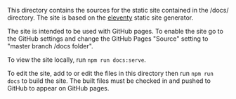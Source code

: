 <!--
SPDX-FileCopyrightText: 2023 Ross Patterson <me@rpatterson.net>

SPDX-License-Identifier: MIT
-->

This directory contains the sources for the static site contained in the /docs/ directory. The site is based on the [eleventy](11ty.dev) static site generator.

The site is intended to be used with GitHub pages. To enable the site go to the GitHub settings and change the GitHub Pages "Source" setting to "master branch /docs folder".

To view the site locally, run `npm run docs:serve`.

To edit the site, add to or edit the files in this directory then run `npm run docs` to build the site. The built files must be checked in and pushed to GitHub to appear on GitHub pages.
